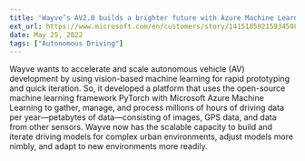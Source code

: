 ```yaml
---
title: 'Wayve’s AV2.0 builds a brighter future with Azure Machine Learning and PyTorch'
ext_url: https://www.microsoft.com/en/customers/story/1415185921593450824-wayve-partner-professional-services-azure-machine-learning
date: May 25, 2022
tags: ["Autonomous Driving"]
---
```

Wayve wants to accelerate and scale autonomous vehicle (AV) development by using vision-based machine learning for rapid prototyping and quick iteration. So, it developed a platform that uses the open-source machine learning framework PyTorch with Microsoft Azure Machine Learning to gather, manage, and process millions of hours of driving data per year—petabytes of data—consisting of images, GPS data, and data from other sensors. Wayve now has the scalable capacity to build and iterate driving models for complex urban environments, adjust models more nimbly, and adapt to new environments more readily.